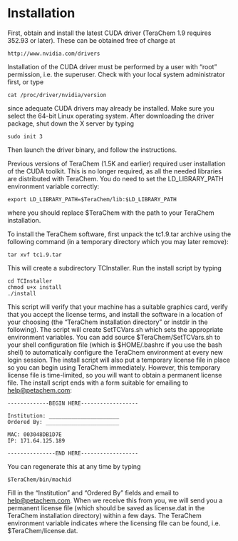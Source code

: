 # Installation

First, obtain and install the latest CUDA driver (TeraChem 1.9 requires 352.93 or later). These can be obtained free of charge at

```
http://www.nvidia.com/drivers
```

Installation of the CUDA driver must be performed by a user with “root” permission, i.e. the superuser. Check with your local system administrator first, or type

```
cat /proc/driver/nvidia/version
```

since adequate CUDA drivers may already be installed. Make sure you select the 64-bit Linux operating system. After downloading the driver package, shut down the X server by typing

```
sudo init 3
```

Then launch the driver binary, and follow the instructions.

Previous versions of TeraChem (1.5K and earlier) required user installation of the CUDA toolkit. This is no longer required, as all the needed libraries are distributed with TeraChem. You do need to set the LD\_LIBRARY\_PATH environment variable correctly:

```
export LD_LIBRARY_PATH=$TeraChem/lib:$LD_LIBRARY_PATH
```

where you should replace $TeraChem with the path to your TeraChem installation.

To install the TeraChem software, first unpack the tc1.9.tar archive using the following command (in a temporary directory which you may later remove):

```
tar xvf tc1.9.tar
```

This will create a subdirectory TCInstaller. Run the install script by typing

```
cd TCInstaller
chmod u+x install
./install
```

This script will verify that your machine has a suitable graphics card, verify that you accept the license terms, and install the software in a location of your choosing (the “TeraChem installation directory” or instdir in the following). The script will create SetTCVars.sh which sets the appropriate environment variables. You can add source $TeraChem/SetTCVars.sh to your shell configuration file (which is $HOME/.bashrc if you use the bash shell) to automatically configure the TeraChem environment at every new login session. The install script will also put a temporary license file in place so you can begin using TeraChem immediately. However, this temporary license file is time-limited, so you will want to obtain a permanent license file. The install script ends with a form suitable for emailing to help@petachem.com:

```
-------------BEGIN HERE------------------
Institution: ______________________
Ordered By: _______________________
MAC: 003048DB1D7E
IP: 171.64.125.189
---------------END HERE------------------
```

You can regenerate this at any time by typing

```
$TeraChem/bin/machid
```

Fill in the “Institution” and “Ordered By” fields and email to help@petachem.com. When we receive this from you, we will send you a permanent license file (which should be saved as license.dat in the TeraChem installation directory) within a few days. The TeraChem environment variable indicates where the licensing file can be found, i.e. $TeraChem/license.dat.

